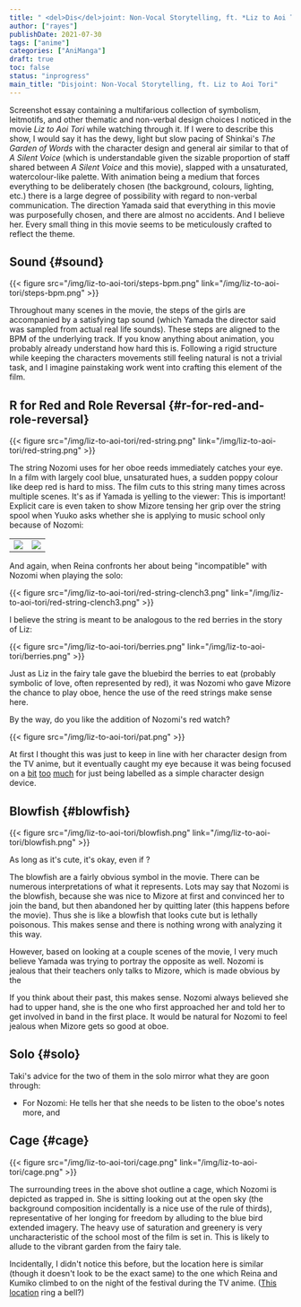 ```yaml
---
title: " <del>Dis</del>joint: Non-Vocal Storytelling, ft. *Liz to Aoi Tori*"
author: ["rayes"]
publishDate: 2021-07-30
tags: ["anime"]
categories: ["AniManga"]
draft: true
toc: false
status: "inprogress"
main_title: "Disjoint: Non-Vocal Storytelling, ft. Liz to Aoi Tori"
---
```


Screenshot essay containing a multifarious collection of symbolism, leitmotifs, and other thematic and non-verbal design choices I noticed in the movie _Liz to Aoi Tori_ while watching through it. If I were to describe this show, I would say it has the dewy, light but slow pacing of Shinkai's _The Garden of Words_ with the character design and general air similar to that of _A Silent Voice_ (which is understandable given the sizable proportion of staff shared between _A Silent Voice_ and this movie), slapped with a unsaturated, watercolour-like palette. With animation being a medium that forces everything to be deliberately chosen (the background, colours, lighting, etc.) there is a large degree of possibility with regard to non-verbal communication. The direction Yamada said that everything in this movie was purposefully chosen, and there are almost no accidents. And I believe her. Every small thing in this movie seems to be meticulously crafted to reflect the theme.


## Sound {#sound}

{{< figure src="/img/liz-to-aoi-tori/steps-bpm.png" link="/img/liz-to-aoi-tori/steps-bpm.png" >}}

Throughout many scenes in the movie, the steps of the girls are accompanied by a satisfying tap sound (which Yamada the director said was sampled from actual real life sounds). These steps are aligned to the BPM of the underlying track. If you know anything about animation, you probably already understand how hard this is. Following a rigid structure while keeping the characters movements still feeling natural is not a trivial task, and I imagine painstaking work went into crafting this element of the film.


## R for Red and Role Reversal {#r-for-red-and-role-reversal}

{{< figure src="/img/liz-to-aoi-tori/red-string.png" link="/img/liz-to-aoi-tori/red-string.png" >}}

The string Nozomi uses for her oboe reeds immediately catches your eye. In a film with largely cool blue, unsaturated hues, a sudden poppy colour like deep red is hard to miss. The film cuts to this string many times across multiple scenes. It's as if Yamada is yelling to the viewer: This is important! Explicit care is even taken to show Mizore tensing her grip over the string spool when Yuuko asks whether she is applying to music school only because of Nozomi:

|                                                                                          |                                                                                          |
|------------------------------------------------------------------------------------------|------------------------------------------------------------------------------------------|
| [![](/img/liz-to-aoi-tori/red-string-clench1.png)](/img/liz-to-aoi-tori/red-string1.png) | [![](/img/liz-to-aoi-tori/red-string-clench2.png)](/img/liz-to-aoi-tori/red-string1.png) |

And again, when Reina confronts her about being "incompatible" with Nozomi when playing the solo:

{{< figure src="/img/liz-to-aoi-tori/red-string-clench3.png" link="/img/liz-to-aoi-tori/red-string-clench3.png" >}}

I believe the string is meant to be analogous to the red berries in the story of Liz:

{{< figure src="/img/liz-to-aoi-tori/berries.png" link="/img/liz-to-aoi-tori/berries.png" >}}

Just as Liz in the fairy tale gave the bluebird the berries to eat (probably symbolic of love, often represented by red), it was Nozomi who gave Mizore the chance to play oboe, hence the use of the reed strings make sense here.

By the way, do you like the addition of Nozomi's red watch?

{{< figure src="/img/liz-to-aoi-tori/pat.png" >}}

At first I thought this was just to keep in line with her character design from the TV anime, but it eventually caught my eye because it was being focused on a [bit](/img/liz-to-aoi-tori/watch1.png) [too](/img/liz-to-aoi-tori/watch2.png) [much](/img/liz-to-aoi-tori/watch3.png) for just being labelled as a simple character design device.


## Blowfish {#blowfish}

{{< figure src="/img/liz-to-aoi-tori/blowfish.png" link="/img/liz-to-aoi-tori/blowfish.png" >}}

As long as it's cute, it's okay, even if ?

The blowfish are a fairly obvious symbol in the movie. There can be numerous interpretations of what it represents. Lots may say that Nozomi is the blowfish, because she was nice to Mizore at first and convinced her to join the band, but then abandoned her by quitting later (this happens before the movie). Thus she is like a blowfish that looks cute but is lethally poisonous. This makes sense and there is nothing wrong with analyzing it this way.

However, based on looking at a couple scenes of the movie, I very much believe Yamada was trying to portray the opposite as well. Nozomi is jealous that their teachers only talks to Mizore, which is made obvious by the

If you think about their past, this makes sense. Nozomi always believed she had to upper hand, she is the one who first approached her and told her to get involved in band in the first place. It would be natural for Nozomi to feel jealous when Mizore gets so good at oboe.


## Solo {#solo}

Taki's advice for the two of them in the solo mirror what they are goon through:

-   For Nozomi: He tells her that she needs to be listen to the oboe's notes more, and


## Cage {#cage}

{{< figure src="/img/liz-to-aoi-tori/cage.png" link="/img/liz-to-aoi-tori/cage.png" >}}

The surrounding trees in the above shot outline a cage, which Nozomi is depicted as trapped in. She is sitting looking out at the open sky (the background composition incidentally is a nice use of the rule of thirds), representative of her longing for freedom by alluding to the blue bird extended imagery. The heavy use of saturation and greenery is very uncharacteristic of the school most of the film is set in. This is likely to allude to the vibrant garden from the fairy tale.

Incidentally, I didn't notice this before, but the location here is similar (though it doesn't look to be the exact same) to the one which Reina and Kumiko climbed to on the night of the festival during the TV anime. ([This](/img/liz-to-aoi-tori/cage-location1.png) [location](/img/liz-to-aoi-tori/cage-location2.png) ring a bell?)